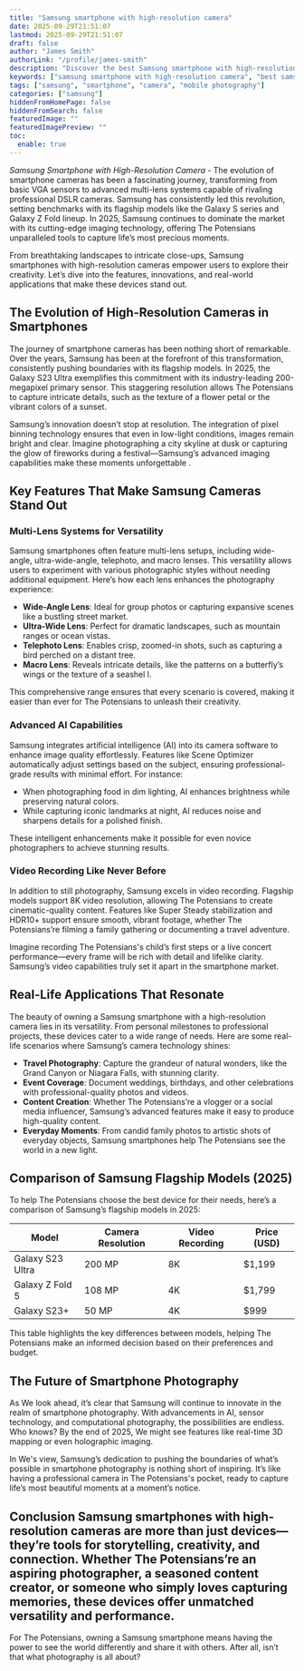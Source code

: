 ```yaml
---
title: "Samsung smartphone with high-resolution camera"
date: 2025-09-29T21:51:07
lastmod: 2025-09-29T21:51:07
draft: false
author: "James Smith"
authorLink: "/profile/james-smith"
description: "Discover the best Samsung smartphone with high-resolution camera for stunning photos, advanced features, and cutting-edge technology. Click to learn more!"
keywords: ["samsung smartphone with high-resolution camera", "best samsung camera phone 2025", "samsung smartphone photography tips"]
tags: ["samsung", "smartphone", "camera", "mobile photography"]
categories: ["samsung"]
hiddenFromHomePage: false
hiddenFromSearch: false
featuredImage: ""
featuredImagePreview: ""
toc:
  enable: true
---
```



*Samsung Smartphone with High-Resolution Camera* - The evolution of smartphone cameras has been a fascinating journey, transforming from basic VGA sensors to advanced multi-lens systems capable of rivaling professional DSLR cameras. Samsung has consistently led this revolution, setting benchmarks with its flagship models like the Galaxy S series and Galaxy Z Fold lineup.  In 2025, Samsung continues to dominate the market with its cutting-edge imaging technology, offering The Potensians unparalleled tools to capture life’s most precious moments.

From breathtaking landscapes to intricate close-ups, Samsung smartphones with high-resolution cameras empower users to explore their creativity. Let’s dive into the features, innovations, and real-world applications that make these devices stand out.

## The Evolution of High-Resolution Cameras in Smartphones

The journey of smartphone cameras has been nothing short of remarkable. Over the years, Samsung has been at the forefront of this transformation, consistently pushing boundaries with its flagship models. In 2025, the Galaxy S23 Ultra exemplifies this commitment with its industry-leading 200-megapixel primary sensor. This staggering resolution allows The Potensians to capture intricate details, such as the texture of a flower petal or the vibrant colors of a sunset.

Samsung’s innovation doesn’t stop at resolution. The integration of pixel binning technology ensures that even in low-light conditions, images remain bright and clear. Imagine photographing a city skyline at dusk or capturing the glow of fireworks during a festival—Samsung’s advanced imaging capabilities make these moments unforgettable .

## Key Features That Make Samsung Cameras Stand Out

### Multi-Lens Systems for Versatility

Samsung smartphones often feature multi-lens setups, including wide-angle, ultra-wide-angle, telephoto, and macro lenses. This versatility allows users to experiment with various photographic styles without needing additional equipment. Here’s how each lens enhances the photography experience:

- **Wide-Angle Lens**: Ideal for group photos or capturing expansive scenes like a bustling street market.
- **Ultra-Wide Lens**: Perfect for dramatic landscapes, such as mountain ranges or ocean vistas.
- **Telephoto Lens**: Enables crisp, zoomed-in shots, such as capturing a bird perched on a distant tree.
- **Macro Lens**: Reveals intricate details, like the patterns on a butterfly’s wings or the texture of a seashel l.

This comprehensive range ensures that every scenario is covered, making it easier than ever for The Potensians to unleash their creativity.

### Advanced AI Capabilities

Samsung integrates artificial intelligence (AI) into its camera software to enhance image quality effortlessly. Features like Scene Optimizer automatically adjust settings based on the subject, ensuring professional-grade results with minimal effort. For instance:

- When photographing food in dim lighting, AI enhances brightness while preserving natural colors.
- While capturing iconic landmarks at night, AI reduces noise and sharpens details for a polished finish.

These intelligent enhancements make it possible for even novice photographers to achieve stunning results.

### Video Recording Like Never Before

In addition to still photography, Samsung excels in video recording. Flagship models support 8K video resolution, allowing The Potensians to create cinematic-quality content. Features like Super Steady stabilization and HDR10+ support ensure smooth, vibrant footage, whether The Potensians’re filming a family gathering or documenting a travel adventure.

Imagine recording The Potensians's child’s first steps or a live concert performance—every frame will be rich with detail and lifelike clarity. Samsung’s video capabilities truly set it apart in the smartphone market.

## Real-Life Applications That Resonate

The beauty of owning a Samsung smartphone with a high-resolution camera lies in its versatility. From personal milestones to professional projects, these devices cater to a wide range of needs. Here are some real-life scenarios where Samsung’s camera technology shines:

- **Travel Photography**: Capture the grandeur of natural wonders, like the Grand Canyon or Niagara Falls, with stunning clarity.
- **Event Coverage**: Document weddings, birthdays, and other celebrations with professional-quality photos and videos.
- **Content Creation**: Whether The Potensians’re a vlogger or a social media influencer, Samsung’s advanced features make it easy to produce high-quality content.
- **Everyday Moments**: From candid family photos to artistic shots of everyday objects, Samsung smartphones help The Potensians see the world in a new light.

## Comparison of Samsung Flagship Models (2025)

To help The Potensians choose the best device for their needs, here’s a comparison of Samsung’s flagship models in 2025:

<div class="table-responsive">
<table class="html-table">
<thead>
<tr>
<th>Model</th>
<th>Camera Resolution</th>
<th>Video Recording</th>
<th>Price (USD)</th>
</tr>
</thead>
<tbody>
<tr>
<td>Galaxy S23 Ultra</td>
<td>200 MP</td>
<td>8K</td>
<td>$1,199</td>
</tr>
<tr>
<td>Galaxy Z Fold 5</td>
<td>108 MP</td>
<td>4K</td>
<td>$1,799</td>
</tr>
<tr>
<td>Galaxy S23+</td>
<td>50 MP</td>
<td>4K</td>
<td>$999</td>
</tr>
</tbody>
</table>
</div>

This table highlights the key differences between models, helping The Potensians make an informed decision based on their preferences and budget.

## The Future of Smartphone Photography

As We look ahead, it’s clear that Samsung will continue to innovate in the realm of smartphone photography. With advancements in AI, sensor technology, and computational photography, the possibilities are endless. Who knows? By the end of 2025, We might see features like real-time 3D mapping or even holographic imaging.

In We's view, Samsung’s dedication to pushing the boundaries of what’s possible in smartphone photography is nothing short of inspiring. It’s like having a professional camera in The Potensians's pocket, ready to capture life’s most beautiful moments at a moment’s notice.

## Conclusion Samsung smartphones with high-resolution cameras are more than just devices—they’re tools for storytelling, creativity, and connection. Whether The Potensians’re an aspiring photographer, a seasoned content creator, or someone who simply loves capturing memories, these devices offer unmatched versatility and performance.

For The Potensians, owning a Samsung smartphone means having the power to see the world differently and share it with others. After all, isn’t that what photography is all about?